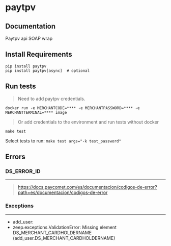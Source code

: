 # paytpv

## Documentation

Paytpv api SOAP wrap

## Install Requirements

```
pip install paytpv
pip install paytpv[async]  # optional
```

## Run tests

> Need to add paytpv credentials.

`docker run -e MERCHANTCODE=**** -e MERCHANTPASSWORD=**** -e MERCHANTTERMINAL=**** image`

> Or add credentials to the environment and run tests without docker

`make test`

Select tests to run: `make test args="-k test_password"`

## Errors

### DS_ERROR_ID
-----------
>https://docs.paycomet.com/es/documentacion/codigos-de-error?path=es/documentacion/codigos-de-error


### Exceptions
----------

* add_user:
* zeep.exceptions.ValidationError: Missing element DS_MERCHANT_CARDHOLDERNAME (add_user.DS_MERCHANT_CARDHOLDERNAME)

